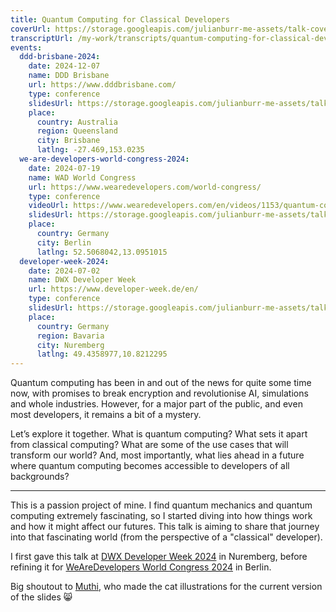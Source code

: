 ```yaml
---
title: Quantum Computing for Classical Developers
coverUrl: https://storage.googleapis.com/julianburr-me-assets/talk-covers/quantum-computing-for-classical-developers.png
transcriptUrl: /my-work/transcripts/quantum-computing-for-classical-developers
events:
  ddd-brisbane-2024:
    date: 2024-12-07
    name: DDD Brisbane
    url: https://www.dddbrisbane.com/
    type: conference
    slidesUrl: https://storage.googleapis.com/julianburr-me-assets/talk-slides/quantum-computing-for-classical-developers--ddd-brisbane-2024.pdf
    place:
      country: Australia
      region: Queensland
      city: Brisbane
      latlng: -27.469,153.0235
  we-are-developers-world-congress-2024:
    date: 2024-07-19
    name: WAD World Congress
    url: https://www.wearedevelopers.com/world-congress/
    type: conference
    videoUrl: https://www.wearedevelopers.com/en/videos/1153/quantum-computing-for-classical-developers
    slidesUrl: https://storage.googleapis.com/julianburr-me-assets/talk-slides/quantum-computing-for-classical-developers--world-congress-2024.pdf
    place:
      country: Germany
      city: Berlin
      latlng: 52.5068042,13.0951015
  developer-week-2024:
    date: 2024-07-02
    name: DWX Developer Week
    url: https://www.developer-week.de/en/
    type: conference
    slidesUrl: https://storage.googleapis.com/julianburr-me-assets/talk-slides/quantum-computing-for-classical-developers--dwx-2024.pdf
    place:
      country: Germany
      region: Bavaria
      city: Nuremberg
      latlng: 49.4358977,10.8212295
---
```


Quantum computing has been in and out of the news for quite some time now, with promises to break encryption and revolutionise AI, simulations and whole industries. However, for a major part of the public, and even most developers, it remains a bit of a mystery.

Let’s explore it together. What is quantum computing? What sets it apart from classical computing? What are some of the use cases that will transform our world? And, most importantly, what lies ahead in a future where quantum computing becomes accessible to developers of all backgrounds?

---

This is a passion project of mine. I find quantum mechanics and quantum computing extremely fascinating, so I started diving into how things work and how it might affect our futures. This talk is aiming to share that journey into that fascinating world (from the perspective of a "classical" developer).

I first gave this talk at [DWX Developer Week 2024](https://www.developer-week.de/en/) in Nuremberg, before refining it for [WeAreDevelopers World Congress 2024](https://www.wearedevelopers.com/world-congress/) in Berlin.

Big shoutout to [Muthi](https://www.fiverr.com/muthianwahida), who made the cat illustrations for the current version of the slides 😸
